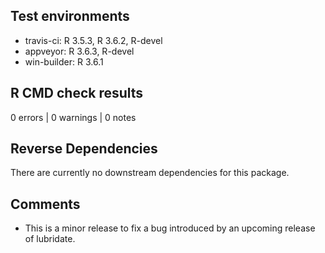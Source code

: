 ## Test environments
* travis-ci: R 3.5.3, R 3.6.2, R-devel
* appveyor: R 3.6.3, R-devel
* win-builder: R 3.6.1

## R CMD check results

0 errors | 0 warnings | 0 notes

## Reverse Dependencies

There are currently no downstream dependencies for this package.

## Comments

* This is a minor release to fix a bug introduced by an upcoming release of lubridate.
